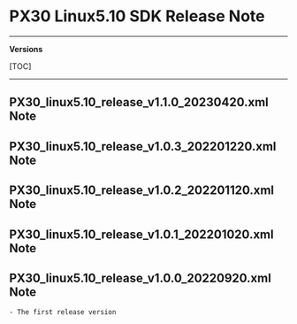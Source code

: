 # PX30 Linux5.10 SDK Release Note

---

**Versions**

[TOC]

---

## PX30_linux5.10_release_v1.1.0_20230420.xml Note

## PX30_linux5.10_release_v1.0.3_202201220.xml Note

## PX30_linux5.10_release_v1.0.2_202201120.xml Note

## PX30_linux5.10_release_v1.0.1_202201020.xml Note

## PX30_linux5.10_release_v1.0.0_20220920.xml Note

```
- The first release version
```

